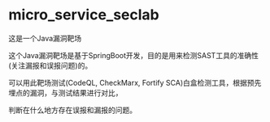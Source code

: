 # micro_service_seclab
这是一个Java漏洞靶场

这个Java漏洞靶场是基于SpringBoot开发，目的是用来检测SAST工具的准确性(关注漏报和误报问题)的。

可以用此靶场测试(CodeQL, CheckMarx, Fortify SCA)白盒检测工具，根据预先埋点的漏洞，与测试结果进行对比，

判断在什么地方存在误报和漏报的问题。
